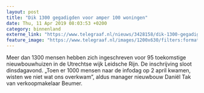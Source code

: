 ```yaml
---
layout: post
title: "Dik 1300 gegadigden voor amper 100 woningen"
date: Thu, 11 Apr 2019 08:03:53 +0200
category: binnenland
externe_link: "https://www.telegraaf.nl/nieuws/3428158/dik-1300-gegadigden-voor-amper-100-woningen"
feature_image: "https://www.telegraaf.nl/images/1200x630/filters:format(jpeg):quality(80)/cdn-kiosk-api.telegraaf.nl/571115e2-5c26-11e9-bdd3-02d2fb1aa1d7.jpg"
---
```


<p class="intro">Meer dan 1300 mensen hebben zich ingeschreven voor 95 toekomstige nieuwbouwhuizen in de Utrechtse wijk Leidsche Rijn. De inschrijving sloot dinsdagavond. „Toen er 1000 mensen naar de infodag op 2 april kwamen, wisten we niet wat ons overkwam”, aldus manager nieuwbouw Daniël Tak van verkoopmakelaar Beumer.</p>
